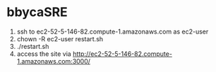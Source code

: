 # bbycaSRE
1. ssh to ec2-52-5-146-82.compute-1.amazonaws.com as ec2-user
2. chown -R ec2-user restart.sh
3. ./restart.sh 
4. access the site via http://ec2-52-5-146-82.compute-1.amazonaws.com:3000/
